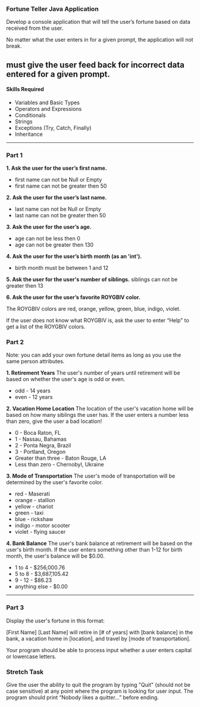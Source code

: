 ### Fortune Teller Java Application

Develop a console application that will tell the user’s fortune based on data received from the user.

No matter what the user enters in for a given prompt, the application will not break.

must give the user feed back for incorrect data entered for a given prompt.
---


#### Skills Required

- Variables and Basic Types
- Operators and Expressions
- Conditionals
- Strings
- Exceptions (Try, Catch, Finally)
- Inheritance
---  
### Part 1

**1. Ask the user for the user’s first name.**
- first name can not be Null or Empty
- first name can not be greater then 50

**2. Ask the user for the user’s last name.**
- last name can not be Null or Empty
- last name can not be greater then 50

**3. Ask the user for the user’s age.**
- age can not be less then 0
- age can not be greater then 130

**4. Ask the user for the user’s birth month (as an 'int').**
- birth month must be between 1 and 12

**5. Ask the user for the user's number of siblings.**
siblings can not be greater then 13

**6. Ask the user for the user’s favorite ROYGBIV color.**

The ROYGBIV colors are red, orange, yellow, green, blue, indigo, violet.

If the user does not know what ROYGBIV is, ask the user to enter “Help” to get a list of the ROYGBIV colors.

### Part 2

Note: you can add your own fortune detail items as long as you use the same person attributes.

**1. Retirement Years** The user's number of years until retirement will be based on whether the user's age is odd or even.
- odd - 14 years
- even - 12 years

**2. Vacation Home Location** The location of the user's vacation home will be based on how many siblings the user has. If the user enters a number less than zero, give the user a bad location!
- 0 - Boca Raton, FL
- 1 - Nassau, Bahamas
- 2 - Ponta Negra, Brazil
- 3 - Portland, Oregon
- Greater than three - Baton Rouge, LA
- Less than zero - Chernobyl, Ukraine

**3. Mode of Transportation** The user's mode of transportation will be determined by the user's favorite color.
- red - Maserati
- orange - stallion
- yellow - chariot
- green - taxi
- blue - rickshaw
- indigo - motor scooter
- violet - flying saucer

**4. Bank Balance** The user's bank balance at retirement will be based on the user's birth month. If the user enters something other than 1-12 for birth month, the user's balance will be $0.00.
- 1 to 4 - $256,000.76
- 5 to 8 - $3,687,105.42
- 9 - 12 - $86.23
- anything else - $0.00

---  
### Part 3

Display the user's fortune in this format:

[First Name] [Last Name] will retire in [# of years] with [bank balance] in the bank, a vacation home in [location], and travel by [mode of transportation].

Your program should be able to process input whether a user enters capital or lowercase letters.

### Stretch Task
Give the user the ability to quit the program by typing "Quit" (should not be case sensitive) at any point where the program is looking for user input. The program should print “Nobody likes a quitter...” before ending.